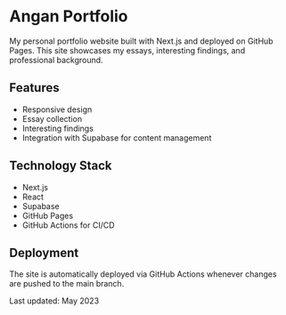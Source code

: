 # Angan Portfolio

My personal portfolio website built with Next.js and deployed on GitHub Pages. This site showcases my essays, interesting findings, and professional background.

## Features

- Responsive design
- Essay collection
- Interesting findings
- Integration with Supabase for content management

## Technology Stack

- Next.js
- React
- Supabase
- GitHub Pages
- GitHub Actions for CI/CD

## Deployment

The site is automatically deployed via GitHub Actions whenever changes are pushed to the main branch.

Last updated: May 2023 